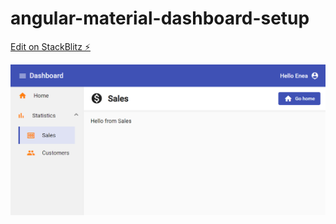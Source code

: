 # angular-material-dashboard-setup

[Edit on StackBlitz ⚡️](https://stackblitz.com/edit/angular-material-dashboard-setup)

![Screenshot](https://raw.githubusercontent.com/eneajaho/angular-material-dashboard-setup/master/scr.png)
